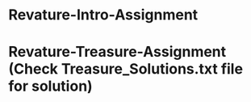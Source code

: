 # Revature-Intro-Assignment
# Revature-Treasure-Assignment (Check Treasure_Solutions.txt file for solution)
